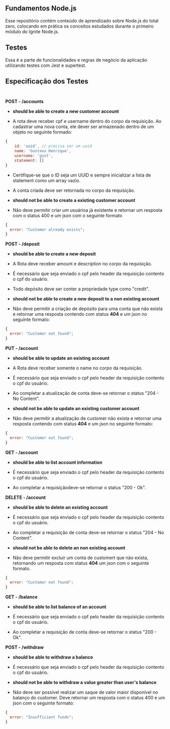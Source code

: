 ## Fundamentos Node.js

Esse repositório contém conteúdo de aprendizado sobre Node.js do total zero, colocando em prática os conceitos estudados durante o primeiro módulo do Ignite Node.js.

## Testes

Essa é a parte de funcionalidades e regras de negócio da aplicação utilizando testes com Jest e supertest.

## Especificação dos Testes <br/><br/>

**POST - /accounts**

- **should be able to create a new customer account** <br/>

- A rota deve receber cpf e username dentro do corpo da requisição. Ao cadastrar uma nova conta, ele dever ser armazenado dentro de um objeto no seguinte formado:

```js
{
	id: 'uuid', // precisa ser um uuid
	name: 'Gustavo Henrique',
	username: 'gust',
    statement: []
}
```

- Certifique-se que o ID seja um UUID e sempre inicializar a lista de statement como um array vazio.

- A conta criada deve ser retornada no corpo da requisição.

- **should not be able to create a existing customer account**

- Não deve permitir criar um usuárioa já existente e retornar um resposta com o status 400 e um json com o seguinte formato

```js
{
  error: "Customer already exists";
}
```

**POST - /deposit**

- **should be able to create a new deposit**

- A Rota deve receber amount e description no corpo da requisição.
- É necessário que seja enviado o cpf pelo header da requisição contento o cpf do usuário.
- Todo depósito deve ser conter a propriedade type como "credit".

- **should not be able to create a new deposit to a non existing account**

- Não deve permitir a criação de depósito para uma conta que não exista e retornar uma resposta contendo com status **404** e um json no seguinte formato:

```js
{
  error: "Customer not found";
}
```

**PUT - /account**

- **should be able to update an existing account**

- A Rota deve receber somente o name no corpo da requisição.
- É necessário que seja enviado o cpf pelo header da requisição contento o cpf do usuário.
- Ao completar a atualização de conta deve-se retornar o status "204 - No Content".

- **should not be able to update an existing customer account**

- Não deve permitir a atualização de customer não exista e retornar uma resposta contendo com status **404** e um json no seguinte formato:

```js
{
  error: "Customer not found";
}
```

**GET - /account**

- **should be able to list account information**

- É necessário que seja enviado o cpf pelo header da requisição contento o cpf do usuário.
- Ao completar a requisiçãodeve-se retornar o status "200 - Ok".

**DELETE - /account**

- **should be able to delete an existing account**

- É necessário que seja enviado o cpf pelo header da requisição contento o cpf do usuário.
- Ao completar a requisição de conta deve-se retornar o status "204 - No Content".

- **should not be able to delete an non existing account**

- Não deve permitir excluir um conta de customert que não exista, retornando um resposta com status **404** um json com o seguinte formato.

```js
{
  error: "Customer not found";
}
```

**GET - /balance**

- **should be able to list balance of an account**

- É necessário que seja enviado o cpf pelo header da requisição contento o cpf do usuário.
- Ao completar a requisição de conta deve-se retornar o status "200 - Ok".

**POST - /withdraw**

- **should be able to withdraw a balance**

- É necessário que seja enviado o cpf pelo header da requisição contento o cpf do usuário.

- **should not be able to withdraw a value greater than user's balance**
- Não deve ser possível realizar um saque de valor maior disponível no balanço do customer. Deve retornar um resposta com o status 400 e um json com o seguinte formato:

```js
{
  error: "Insufficient funds";
}
```
